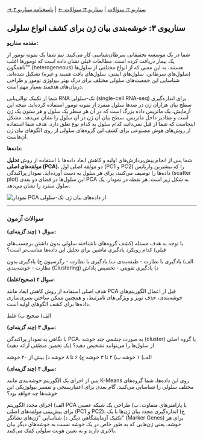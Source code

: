 [→ سناریو ۲: سوالات](./scenario-02-questions.md) | [سناریو ۴: سوالات ←](./scenario-04-questions.md) | [پاسخنامه سناریو ۳](./scenario-03-answers.md)

## سناریوی ۳: خوشه‌بندی بیان ژن برای کشف انواع سلولی

**مقدمه سناریو:**

شما در یک موسسه تحقیقاتی سرطان‌شناسی کار می‌کنید. تیم شما یک نمونه تومور از یک بیمار دریافت کرده است. مطالعات قبلی نشان داده است که تومورها اغلب "ناهمگون" (heterogeneous) هستند، به این معنی که از انواع مختلفی از سلول‌ها (سلول‌های سرطانی، سلول‌های ایمنی، سلول‌های بافت همبند و غیره) تشکیل شده‌اند. شناسایی این جمعیت‌های سلولی مختلف برای درک بهتر بیولوژی تومور و طراحی درمان‌های هدفمند بسیار مهم است.

شما از تکنیک توالی‌یابی RNA تک-سلولی (single-cell RNA-seq) برای اندازه‌گیری سطح بیان هزاران ژن در صدها سلول منفرد از نمونه تومور استفاده کرده‌اید. نتیجه این آزمایش، یک ماتریس داده بزرگ است که در آن هر سطر یک سلول و هر ستون یک ژن است و مقادیر داخل ماتریس، سطح بیان آن ژن در آن سلول را نشان می‌دهد. مشکل اینجاست که شما از قبل نمی‌دانید کدام سلول به کدام نوع تعلق دارد. هدف شما استفاده از روش‌های هوش مصنوعی برای کشف این گروه‌های سلولی از روی الگوهای بیان ژن آن‌هاست.

**داده‌ها:**

شما پس از انجام پیش‌پردازش‌های اولیه و کاهش ابعاد داده‌ها با استفاده از روش **تحلیل مولفه‌های اصلی (PCA)**، دو مولفه اصلی اول (PC1 و PC2) را که بیشترین واریانس داده‌ها را توصیف می‌کنند، برای هر سلول به دست آورده‌اید. نمودار پراکندگی (scatter plot) این سلول‌ها در فضای دو بعدی PCA به شکل زیر است. هر نقطه در نمودار، یک سلول منفرد را نشان می‌دهد.

![نمودار PCA از داده‌های بیان ژن تک-سلولی](https://raw.githubusercontent.com/miykael/sc_tutorial/master/results/pbmc3k_pca.png)

---

### سوالات آزمون

**سوال ۱ (چند گزینه‌ای):**

با توجه به هدف مسئله (کشف گروه‌های ناشناخته سلولی بدون داشتن برچسب‌های قبلی) کدام رویکرد یادگیری ماشین برای تحلیل این داده‌ها مناسب‌تر است؟

الف) یادگیری با نظارت - طبقه‌بندی
ب) یادگیری با نظارت - رگرسیون
ج) یادگیری بدون نظارت - خوشه‌بندی (Clustering)
د) یادگیری تقویتی - تخصیص پاداش

**سوال ۲ (صحیح/غلط):**

هدف اصلی استفاده از روش کاهش ابعاد مانند PCA قبل از اعمال الگوریتم‌های خوشه‌بندی، حذف نویز و ویژگی‌های نامرتبط، و همچنین ممکن ساختن بصری‌سازی داده‌ها برای کشف الگوهای اولیه است.

الف) صحیح
ب) غلط

**سوال ۳ (چند گزینه‌ای):**

با نگاهی به نمودار پراکندگی PCA، به صورت چشمی چند خوشه (cluster) یا گروه اصلی از سلول‌ها را می‌توانید تشخیص دهید؟ (یک تخمین منطقی ارائه دهید)

الف) ۱ خوشه
ب) ۲ تا ۳ خوشه
ج) ۶ تا ۸ خوشه
د) بیش از ۲۰ خوشه

**سوال ۴ (چند گزینه‌ای):**

پس از اجرای یک الگوریتم خوشه‌بندی مانند K-Means روی این داده‌ها، شما گروه‌های مختلف سلولی را شناسایی می‌کنید. گام بعدی برای اعتبارسنجی و تفسیر بیولوژیکی این خوشه‌ها چه خواهد بود؟

الف) اجرای مجدد الگوریتم PCA با پارامترهای متفاوت.
ب) طراحی یک شبکه عصبی برای پیش‌بینی مولفه‌های اصلی (PC1 و PC2).
ج) اندازه‌گیری مجدد بیان ژن‌ها با یک تکنیک آزمایشگاهی دیگر.
د) شناسایی "ژن‌های نشانگر" (Marker Genes) برای هر خوشه، یعنی ژن‌هایی که به طور خاص در یک خوشه نسبت به خوشه‌های دیگر بیان بالاتری دارند و به تعیین هویت سلولی کمک می‌کنند.
